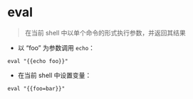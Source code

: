 # eval

> 在当前 shell 中以单个命令的形式执行参数，并返回其结果

- 以 “foo” 为参数调用 `echo`：

`eval "{{echo foo}}"`

- 在当前 shell 中设置变量：

`eval "{{foo=bar}}"`

[#]: contributors: ([王兴宇]，[Datura stramonium L.])
